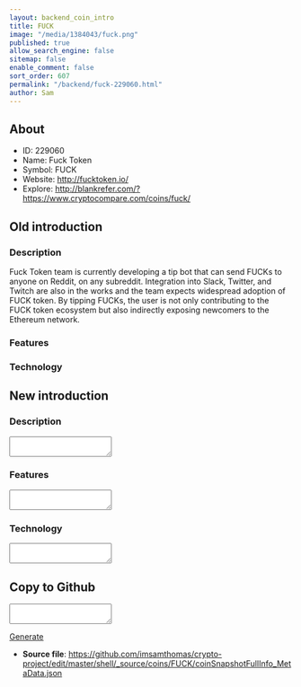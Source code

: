 ```yaml
---
layout: backend_coin_intro
title: FUCK
image: "/media/1384043/fuck.png"
published: true
allow_search_engine: false
sitemap: false
enable_comment: false
sort_order: 607
permalink: "/backend/fuck-229060.html"
author: Sam
---
```


## About

- ID: 229060
- Name: Fuck Token
- Symbol: FUCK
- Website: http://fucktoken.io/
- Explore: http://blankrefer.com/?https://www.cryptocompare.com/coins/fuck/


## Old introduction

### Description

<p>Fuck Token team is currently developing a tip bot that can send FUCKs to anyone on Reddit, on any subreddit. Integration into Slack, Twitter, and Twitch are also in the works and the team expects widespread adoption of FUCK token. By tipping FUCKs, the user is not only contributing to the FUCK token ecosystem but also indirectly exposing newcomers to the Ethereum network.</p>

### Features


### Technology




## New introduction


### Description
<textarea id="meta_description" name="description"></textarea>

### Features
<textarea id="meta_features" name="features"></textarea>

### Technology
<textarea id="meta_technology" name="technology"></textarea>


## Copy to Github

<textarea id="coinsnapshotfullinfo_metadata"></textarea>

<a href="#gen" onclick="generateMetaDatJson()">Generate</a>

- **Source file**: <a href="https://github.com/imsamthomas/crypto-project/edit/master/shell/_source/coins/FUCK/coinSnapshotFullInfo_MetaData.json">https://github.com/imsamthomas/crypto-project/edit/master/shell/_source/coins/FUCK/coinSnapshotFullInfo_MetaData.json</a>

